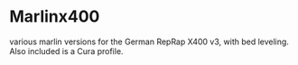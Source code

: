 # Marlinx400
various marlin versions for the German RepRap X400 v3, with bed leveling.<br/>  Also included is a Cura profile.

